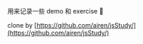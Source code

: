 用来记录一些 demo 和 exercise
:facepunch:

clone by [https://github.com/airen/jsStudy/](https://github.com/airen/jsStudy/)